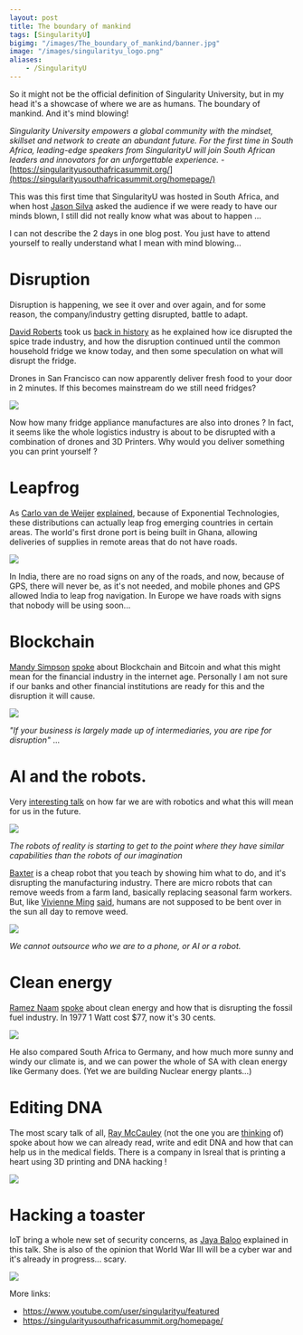 ```yaml
---
layout: post
title: The boundary of mankind
tags: [SingularityU]
bigimg: "/images/The_boundary_of_mankind/banner.jpg"
image: "/images/singularityu_logo.png"
aliases:
    - /SingularityU
---
```

So it might not be the official definition of Singularity University, but in my head it's a showcase of where we are as humans.
The boundary of mankind. And it's mind blowing!

*Singularity University empowers a global community with the mindset, skillset and network to create an abundant future.
For the first time in South Africa, leading-edge speakers from SingularityU will join South African leaders
and innovators for an unforgettable experience.* - [https://singularityusouthafricasummit.org/](https://singularityusouthafricasummit.org/homepage/)

This was this first time that SingularityU was hosted in South Africa, and when host [Jason Silva](https://en.wikipedia.org/wiki/Jason_Silva)
asked the audience if we were ready to have our minds blown, I still did not really know what was about to happen ...

I can not describe the 2 days in one blog post. You just have to attend yourself to really understand what I mean with mind blowing...

# Disruption
Disruption is happening, we see it over and over again, and for some reason, the company/industry getting disrupted, battle to adapt.

[David Roberts](https://su.org/faculty-speakers/david-roberts/) took us [back in history](https://youtu.be/uZPwfBgo8g4) as he explained how ice disrupted the spice trade industry, and how the disruption continued until the common household fridge we know today, and then some speculation on what will disrupt the fridge.

Drones in San Francisco can now apparently deliver fresh food to your door in 2 minutes. If this becomes mainstream do we still need fridges?

![](/images/The_boundary_of_mankind/disruption.jpg)

Now how many fridge appliance manufactures are also into drones ?
In fact, it seems like the whole logistics industry is about to be disrupted with a combination of drones and 3D Printers. Why would you deliver something you can print yourself ?

# Leapfrog
As [Carlo van de Weijer](https://su.org/faculty-speakers/carlo-van-de-weijer/) [explained](https://www.youtube.com/watch?v=Tt1DYjRY_1c), because of Exponential Technologies, these distributions can actually leap frog emerging countries in certain areas. The world's first drone port is being built in Ghana, allowing deliveries of supplies in remote areas that do not have roads.

![](/images/The_boundary_of_mankind/leap_frog.jpg)

In India, there are no road signs on any of the roads, and now, because of GPS, there will never be, as it's not needed, and mobile phones and GPS allowed India to leap frog navigation. In Europe we have roads with signs that nobody will be using soon...

# Blockchain
[Mandy Simpson](https://su.org/faculty-speakers/mandy-simpson/) [spoke](https://www.youtube.com/watch?v=LZNC-9WajBw) about Blockchain and Bitcoin and what this might mean for the financial industry in the internet age. Personally I am not sure if our banks and other financial institutions are ready for this and the disruption it will cause.

![](/images/The_boundary_of_mankind/bitcoin.jpg)

*"If your business is largely made up of intermediaries, you are ripe for disruption"* ...

# AI and the robots.
Very [interesting talk](https://www.youtube.com/watch?v=QMACsjV01Zc) on how far we are with robotics and what this will mean for us in the future.

![](/images/The_boundary_of_mankind/robots.jpg)

*The robots of reality is starting to get to the point where they have similar capabilities than the robots of our imagination*

[Baxter](http://www.rethinkrobotics.com/baxter/) is a cheap robot that you teach by showing him what to do, and it's disrupting the manufacturing industry. There are micro robots that can remove weeds from a farm land, basically replacing seasonal farm workers. But, like [Vivienne Ming](https://su.org/faculty-speakers/vivienne-ming/) [said](https://www.youtube.com/watch?v=oWDpItBL80E), humans are not supposed to be bent over in the sun all day to remove weed.

![](/images/The_boundary_of_mankind/jobs.jpg)

*We cannot outsource who we are to a phone, or AI or a robot.*

# Clean energy
[Ramez Naam](https://su.org/faculty-speakers/ramez-naam/) [spoke](https://www.youtube.com/watch?v=dR-CJpcwnlc) about clean energy and how that is disrupting the fossil fuel industry. In 1977 1 Watt cost $77, now it's 30 cents.

![](/images/The_boundary_of_mankind/clean_energy.jpg)

He also compared South Africa to Germany, and how much more sunny and windy our climate is, and we can power the whole of SA with clean energy like Germany does. (Yet we are building Nuclear energy plants...)

# Editing DNA
The most scary talk of all, [Ray McCauley](https://su.org/faculty-speakers/raymond-mccauley/) (not the one you are [thinking](https://en.wikipedia.org/wiki/Ray_McCauley) of) spoke about how we can already read, write and edit DNA and how that can help us in the medical fields. There is a company in Isreal that is printing a heart using 3D printing and DNA hacking !

![](/images/The_boundary_of_mankind/dna_hacking.jpg)

# Hacking a toaster
IoT bring a whole new set of security concerns, as [Jaya Baloo](https://www.youtube.com/watch?v=IkYslLdlc-w) explained in this talk. She is also of the opinion that World War III will be a cyber war and it's already in progress... scary.  

![](/images/The_boundary_of_mankind/cyber_war.jpg)

More links:

* https://www.youtube.com/user/singularityu/featured
* https://singularityusouthafricasummit.org/homepage/
